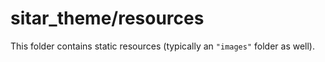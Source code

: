 # sitar_theme/resources

This folder contains static resources (typically an `"images"` folder as well).
